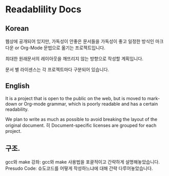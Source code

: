 # Readablility Docs

## Korean
웹상에 공개되어 있지만, 가독성이 안좋은 문서들을 가독성이 좋고 일정한 방식인 마크다운 or Org-Mode 문법으로 옮기는 프로젝트입니다.

최대한 원래문서의 레이아웃을 깨뜨리지 않는 방향으로 작성할 계획입니다.

문서 별 라이센스는 각 프로젝트마다 구분되어 있습니다.


## English
It is a project that is open to the public on the web, but is moved to mark-down or Org-mode grammar, which is poorly readable and has a certain readability.

We plan to write as much as possible to avoid breaking the layout of the original document.
히
Document-specific licenses are grouped for each project.

## 구조.
gcc와 make 강좌: gcc와 make 사용법을 포괄적이고 간략하게 설명해놓았습니다.
Presudo Code: 슈도코드를 어떻게 작성하느냐에 대해 간략 다루어놓았습니다.

